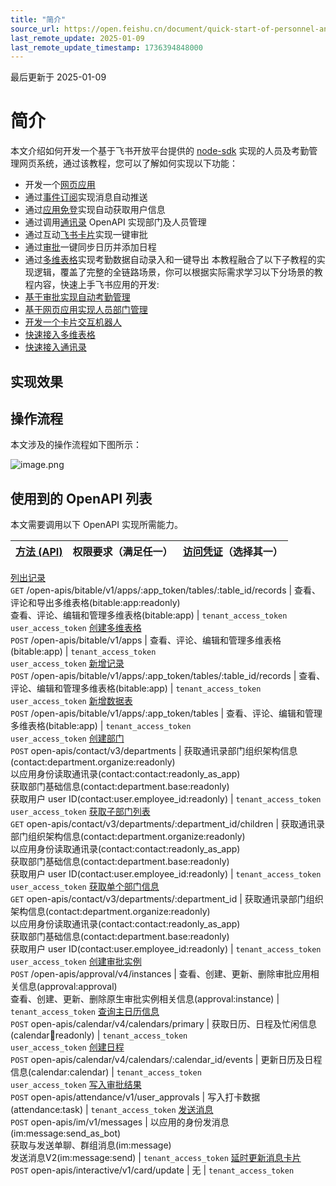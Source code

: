 ```yaml
---
title: "简介"
source_url: https://open.feishu.cn/document/quick-start-of-personnel-and-attendance-management-system/overview
last_remote_update: 2025-01-09
last_remote_update_timestamp: 1736394848000
---
```

最后更新于 2025-01-09

# 简介

本文介绍如何开发一个基于飞书开放平台提供的 [node-sdk](https://github.com/larksuite/node-sdk) 实现的人员及考勤管理网页系统，通过该教程，您可以了解如何实现以下功能：

- 开发一个[网页应用](https://open.feishu.cn/document/uYjL24iN/uITO4IjLykDOy4iM5gjM)
- 通过[事件订阅](https://open.feishu.cn/document/ukTMukTMukTM/uUTNz4SN1MjL1UzM)实现消息自动推送
- 通过[应用免登](https://open.feishu.cn/document/uYjL24iN/uMTMuMTMuMTM/development-guide/step-3)实现自动获取用户信息
- 通过调用[通讯录](https://open.feishu.cn/document/uAjLw4CM/ukTMukTMukTM/reference/contact-v3/resources) OpenAPI 实现部门及人员管理
- 通过互动[飞书卡片](https://open.feishu.cn/document/uAjLw4CM/ukzMukzMukzM/feishu-cards/feishu-card-overview)实现一键审批
- 通过[审批](https://open.feishu.cn/document/uAjLw4CM/ukTMukTMukTM/reference/approval-v4/approval-overview)一键同步日历并添加日程
- 通过[多维表格](https://open.feishu.cn/document/ukTMukTMukTM/uUDN04SN0QjL1QDN/bitable-overview)实现考勤数据自动录入和一键导出
本教程融合了以下子教程的实现逻辑，覆盖了完整的全链路场景，你可以根据实际需求学习以下分场景的教程内容，快速上手飞书应用的开发:
- [基于审批实现自动考勤管理](https://open.feishu.cn/document/home/automatic-attendance-management-based-on-approval/introduction)
- [基于网页应用实现人员部门管理](https://open.feishu.cn/document/home/quick-access-to-base/department-personnel-management-based-on-web-app/overview)
- [开发一个卡片交互机器人](https://open.feishu.cn/document/uAjLw4CM/uMzNwEjLzcDMx4yM3ATM/develop-a-card-interactive-bot/introduction)
- [快速接入多维表格](https://open.feishu.cn/document/home/quick-access-to-base/preparation)
- [快速接入通讯录](https://open.feishu.cn/document/home/quick-access-to-contact-api/introduction)

## 实现效果
<md-video src="//sf3-cn.feishucdn.com/obj/open-platform-opendoc/4b02c3ab103700a66b2ac35411e1ed12_vmkEkP8miO.mp4" poster="//sf3-cn.feishucdn.com/obj/open-platform-opendoc/50eb8b580967d4e6c985bce83c4dcc54_GO4illTrsR.jpeg?lazyload=true&width=2616&height=1396" Width="80%"/>

## 操作流程

本文涉及的操作流程如下图所示：

![image.png](https://sf3-cn.feishucdn.com/obj/open-platform-opendoc/f620e48b943b96d58e764cfe492076cd_b53FyOmBKe.png?height=208&lazyload=true&maxWidth=750&width=1023)

## 使用到的 OpenAPI 列表

本文需要调用以下 OpenAPI 实现所需能力。

**[方法 (API)](https://open.feishu.cn/document/ukTMukTMukTM/uITNz4iM1MjLyUzM)** | 权限要求（满足任一） | **[访问凭证](https://open.feishu.cn/document/ukTMukTMukTM/uMTNz4yM1MjLzUzM)（选择其一）**
--- | --- | ---
[列出记录](https://open.feishu.cn/document/uAjLw4CM/ukTMukTMukTM/reference/bitable-v1/app-table-record/list)  
   `GET` /open-apis/bitable/v1/apps/:app_token/tables/:table_id/records | 查看、评论和导出多维表格(bitable:app:readonly)  
  查看、评论、编辑和管理多维表格(bitable:app) | `tenant_access_token`  
`user_access_token`
[创建多维表格](https://open.feishu.cn/document/uAjLw4CM/ukTMukTMukTM/reference/bitable-v1/app/create)  
`POST` /open-apis/bitable/v1/apps | 查看、评论、编辑和管理多维表格(bitable:app) | `tenant_access_token`  
`user_access_token`
[新增记录](https://open.feishu.cn/document/uAjLw4CM/ukTMukTMukTM/reference/bitable-v1/app-table-record/create)  
`POST` /open-apis/bitable/v1/apps/:app_token/tables/:table_id/records | 查看、评论、编辑和管理多维表格(bitable:app) | `tenant_access_token`  
`user_access_token`
[新增数据表](https://open.feishu.cn/document/uAjLw4CM/ukTMukTMukTM/reference/bitable-v1/app-table/create)  
`POST` /open-apis/bitable/v1/apps/:app_token/tables | 查看、评论、编辑和管理多维表格(bitable:app) | `tenant_access_token`  
`user_access_token`
[创建部门](https://open.feishu.cn/document/uAjLw4CM/ukTMukTMukTM/reference/contact-v3/department/create)  
   `POST` open-apis/contact/v3/departments | 获取通讯录部门组织架构信息(contact:department.organize:readonly)  
	以应用身份读取通讯录(contact:contact:readonly_as_app)  
	获取部门基础信息(contact:department.base:readonly)  
	获取用户 user ID(contact:user.employee_id:readonly) | `tenant_access_token`  
`user_access_token`
[获取子部门列表](https://open.feishu.cn/document/uAjLw4CM/ukTMukTMukTM/reference/contact-v3/department/children)  
   `GET` open-apis/contact/v3/departments/:department_id/children | 获取通讯录部门组织架构信息(contact:department.organize:readonly)  
	以应用身份读取通讯录(contact:contact:readonly_as_app)  
	获取部门基础信息(contact:department.base:readonly)  
	获取用户 user ID(contact:user.employee_id:readonly) | `tenant_access_token`  
`user_access_token`
[获取单个部门信息](https://open.feishu.cn/document/uAjLw4CM/ukTMukTMukTM/reference/contact-v3/department/get)  
   `GET` open-apis/contact/v3/departments/:department_id | 获取通讯录部门组织架构信息(contact:department.organize:readonly)  
	以应用身份读取通讯录(contact:contact:readonly_as_app)  
	获取部门基础信息(contact:department.base:readonly)  
	获取用户 user ID(contact:user.employee_id:readonly) | `tenant_access_token`  
`user_access_token`
[创建审批实例](https://open.feishu.cn/document/uAjLw4CM/ukTMukTMukTM/reference/approval-v4/instance/create)  
`POST` /open-apis/approval/v4/instances | 查看、创建、更新、删除审批应用相关信息(approval:approval)  
            查看、创建、更新、删除原生审批实例相关信息(approval:instance) | `tenant_access_token`
[查询主日历信息](https://open.feishu.cn/document/uAjLw4CM/ukTMukTMukTM/reference/calendar-v4/calendar/primary)  
   `POST` open-apis/calendar/v4/calendars/primary | 获取日历、日程及忙闲信息(calendar:calendar:readonly) | `tenant_access_token`  
`user_access_token`
[创建日程](https://open.feishu.cn/document/uAjLw4CM/ukTMukTMukTM/reference/calendar-v4/calendar-event/create)  
   `POST` open-apis/calendar/v4/calendars/:calendar_id/events | 更新日历及日程信息(calendar:calendar) | `tenant_access_token`  
`user_access_token`
[写入审批结果](https://open.feishu.cn/document/uAjLw4CM/ukTMukTMukTM/reference/attendance-v1/user_approval/create)  
   `POST` open-apis/attendance/v1/user_approvals | 写入打卡数据(attendance:task) | `tenant_access_token`
[发送消息](https://open.feishu.cn/document/uAjLw4CM/ukTMukTMukTM/reference/im-v1/message/create)  
   `POST` open-apis/im/v1/messages | 以应用的身份发消息(im:message:send_as_bot)  
获取与发送单聊、群组消息(im:message)  
发送消息V2(im:message:send) | `tenant_access_token`
[延时更新消息卡片](https://open.feishu.cn/document/ukTMukTMukTM/uMDO1YjLzgTN24yM4UjN)  
   `POST` open-apis/interactive/v1/card/update | 无 | `tenant_access_token`
